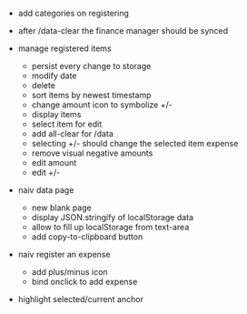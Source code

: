 - add categories on registering

- after /data-clear the finance manager should be synced

+ manage registered items
  + persist every change to storage
  + modify date
  + delete
  + sort items by newest timestamp
  + change amount icon to symbolize +/-
  + display items
  + select item for edit
  + add all-clear for /data
  + selecting +/- should change the selected item expense
  + remove visual negative amounts
  + edit amount
  + edit +/-

+ naiv data page
  + new blank page
  + display JSON.stringify of localStorage data
  + allow to fill up localStorage from text-area
  + add copy-to-clipboard button

+ naiv register an expense
  + add plus/minus icon
  + bind onclick to add expense

+ highlight selected/current anchor

